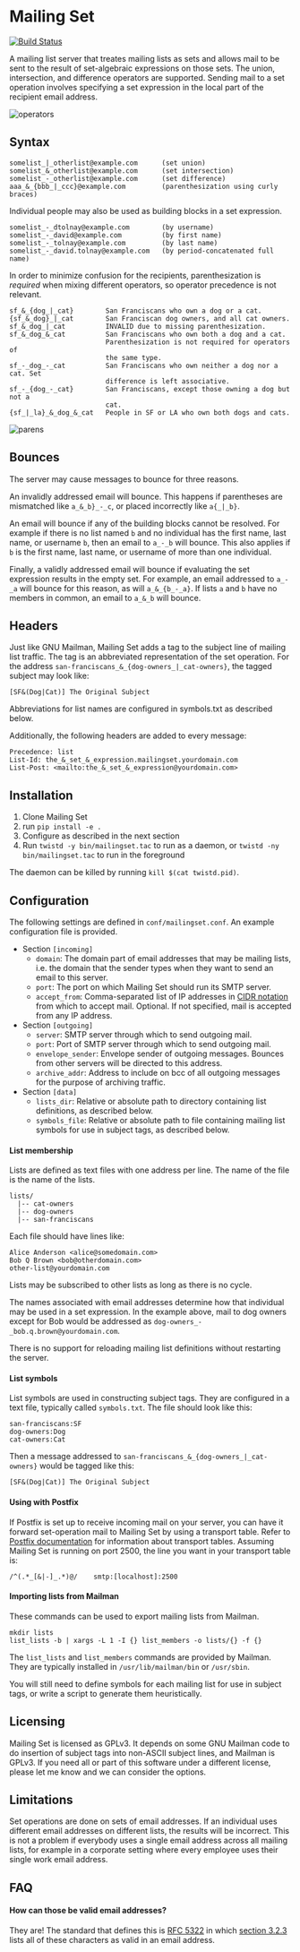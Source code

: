 # Mailing Set
[![Build Status](https://travis-ci.org/dtolnay/mailingset.svg?branch=master)](https://travis-ci.org/dtolnay/mailingset)

A mailing list server that treates mailing lists as sets and allows mail to be
sent to the result of set-algebraic expressions on those sets. The union,
intersection, and difference operators are supported. Sending mail to a set
operation involves specifying a set expression in the local part of the
recipient email address.

![operators](https://raw.githubusercontent.com/dtolnay/mailingset/master/docs/operators.png)

## Syntax

    somelist_|_otherlist@example.com      (set union)
    somelist_&_otherlist@example.com      (set intersection)
    somelist_-_otherlist@example.com      (set difference)
    aaa_&_{bbb_|_ccc}@example.com         (parenthesization using curly braces)

Individual people may also be used as building blocks in a set expression.

    somelist_-_dtolnay@example.com        (by username)
    somelist_-_david@example.com          (by first name)
    somelist_-_tolnay@example.com         (by last name)
    somelist_-_david.tolnay@example.com   (by period-concatenated full name)

In order to minimize confusion for the recipients, parenthesization is
*required* when mixing different operators, so operator precedence is not
relevant.

    sf_&_{dog_|_cat}        San Franciscans who own a dog or a cat.
    {sf_&_dog}_|_cat        San Franciscan dog owners, and all cat owners.
    sf_&_dog_|_cat          INVALID due to missing parenthesization.
    sf_&_dog_&_cat          San Franciscans who own both a dog and a cat.
                            Parenthesization is not required for operators of
                            the same type.
    sf_-_dog_-_cat          San Franciscans who own neither a dog nor a cat. Set
                            difference is left associative.
    sf_-_{dog_-_cat}        San Franciscans, except those owning a dog but not a
                            cat.
    {sf_|_la}_&_dog_&_cat   People in SF or LA who own both dogs and cats.

![parens](https://raw.githubusercontent.com/dtolnay/mailingset/master/docs/parens.png)

## Bounces

The server may cause messages to bounce for three reasons.

An invalidly addressed email will bounce. This happens if parentheses are
mismatched like `a_&_b}_-_c`, or placed incorrectly like `a{_|_b}`.

An email will bounce if any of the building blocks cannot be resolved. For
example if there is no list named `b` and no individual has the first name, last
name, or username `b`, then an email to `a_-_b` will bounce. This also applies
if `b` is the first name, last name, or username of more than one individual.

Finally, a validly addressed email will bounce if evaluating the set expression
results in the empty set. For example, an email addressed to `a_-_a` will bounce
for this reason, as will `a_&_{b_-_a}`. If lists `a` and `b` have no members in
common, an email to `a_&_b` will bounce.

## Headers

Just like GNU Mailman, Mailing Set adds a tag to the subject line of mailing
list traffic. The tag is an abbreviated representation of the set operation. For
the address `san-franciscans_&_{dog-owners_|_cat-owners}`, the tagged subject
may look like:

    [SF&(Dog|Cat)] The Original Subject

Abbreviations for list names are configured in symbols.txt as described below.

Additionally, the following headers are added to every message:

    Precedence: list
    List-Id: the_&_set_&_expression.mailingset.yourdomain.com
    List-Post: <mailto:the_&_set_&_expression@yourdomain.com>

## Installation

1. Clone Mailing Set
2. run `pip install -e .`
3. Configure as described in the next section
4. Run `twistd -y bin/mailingset.tac` to run as a daemon, or `twistd -ny
   bin/mailingset.tac` to run in the foreground

The daemon can be killed by running `kill $(cat twistd.pid)`.

## Configuration

The following settings are defined in `conf/mailingset.conf`. An example
configuration file is provided.

- Section `[incoming]`
  - `domain`: The domain part of email addresses that may be mailing lists, i.e.
    the domain that the sender types when they want to send an email to this
    server.
  - `port`: The port on which Mailing Set should run its SMTP server.
  - `accept_from`: Comma-separated list of IP addresses in
    [CIDR notation](https://en.wikipedia.org/wiki/Classless_Inter-Domain_Routing#CIDR_notation)
    from which to accept mail. Optional. If not specified, mail is accepted from
    any IP address.
- Section `[outgoing]`
  - `server`: SMTP server through which to send outgoing mail.
  - `port`: Port of SMTP server through which to send outgoing mail.
  - `envelope_sender`: Envelope sender of outgoing messages. Bounces from other
    servers will be directed to this address.
  - `archive_addr`: Address to include on bcc of all outgoing messages for the
    purpose of archiving traffic.
- Section `[data]`
  - `lists_dir`: Relative or absolute path to directory containing list
    definitions, as described below.
  - `symbols_file`: Relative or absolute path to file containing mailing list
    symbols for use in subject tags, as described below.

#### List membership

Lists are defined as text files with one address per line. The name of the file
is the name of the lists.

    lists/
      |-- cat-owners
      |-- dog-owners
      |-- san-franciscans

Each file should have lines like:

    Alice Anderson <alice@somedomain.com>
    Bob Q Brown <bob@otherdomain.com>
    other-list@yourdomain.com

Lists may be subscribed to other lists as long as there is no cycle.

The names associated with email addresses determine how that individual may be
used in a set expression. In the example above, mail to dog owners except for
Bob would be addressed as `dog-owners_-_bob.q.brown@yourdomain.com`.

There is no support for reloading mailing list definitions without restarting
the server.

#### List symbols

List symbols are used in constructing subject tags. They are configured in a
text file, typically called `symbols.txt`. The file should look like this:

    san-franciscans:SF
    dog-owners:Dog
    cat-owners:Cat

Then a message addressed to `san-franciscans_&_{dog-owners_|_cat-owners}` would
be tagged like this:

    [SF&(Dog|Cat)] The Original Subject

#### Using with Postfix

If Postfix is set up to receive incoming mail on your server, you can have it
forward set-operation mail to Mailing Set by using a transport table. Refer to
[Postfix documentation](http://www.postfix.org/transport.5.html) for information
about transport tables. Assuming Mailing Set is running on port 2500, the line
you want in your transport table is:

    /^(.*_[&|-]_.*)@/    smtp:[localhost]:2500

#### Importing lists from Mailman

These commands can be used to export mailing lists from Mailman.

    mkdir lists
    list_lists -b | xargs -L 1 -I {} list_members -o lists/{} -f {}

The `list_lists` and `list_members` commands are provided by Mailman. They are
typically installed in `/usr/lib/mailman/bin` or `/usr/sbin`.

You will still need to define symbols for each mailing list for use in subject
tags, or write a script to generate them heuristically.

## Licensing

Mailing Set is licensed as GPLv3. It depends on some GNU Mailman code to do
insertion of subject tags into non-ASCII subject lines, and Mailman is GPLv3. If
you need all or part of this software under a different license, please let me
know and we can consider the options.

## Limitations

Set operations are done on sets of email addresses. If an individual uses
different email addresses on different lists, the results will be incorrect.
This is not a problem if everybody uses a single email address across all
mailing lists, for example in a corporate setting where every employee uses
their single work email address.

## FAQ

#### How can those be valid email addresses?

They are! The standard that defines this is
[RFC 5322](https://tools.ietf.org/html/rfc5322)
in which
[section 3.2.3](https://tools.ietf.org/html/rfc5322#section-3.2.3)
lists all of these characters as valid in an email address.
